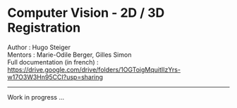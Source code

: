 # Computer Vision - 2D / 3D Registration

Author : Hugo Steiger  
Mentors : Marie-Odile Berger, Gilles Simon  
Full documentation (in french) : https://drive.google.com/drive/folders/1OGToigMquitIIzYrs-w17O3W3Hn95CCI?usp=sharing

----------------------------------------------------------------------------------------------------------------------------------------------------------------

Work in progress ...
